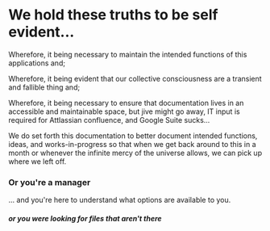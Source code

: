 # We hold these truths to be self evident...

Wherefore, it being necessary to maintain the intended functions of this applications and;

Wherefore, it being evident that our collective consciousness are a transient and fallible thing and;

Wherefore, it being necessary to ensure that documentation lives in an accessible and maintainable space, but jive might go away, IT input is required for Attlassian confluence, and Google Suite sucks...

We do set forth this documentation to better document intended functions, ideas, and works-in-progress so that when we get back around to this in a month or whenever the infinite mercy of the universe allows, we can pick up where we left off.

### Or you're a manager
... and you're here to understand what options are available to you.

##### or you were looking for files that aren't there